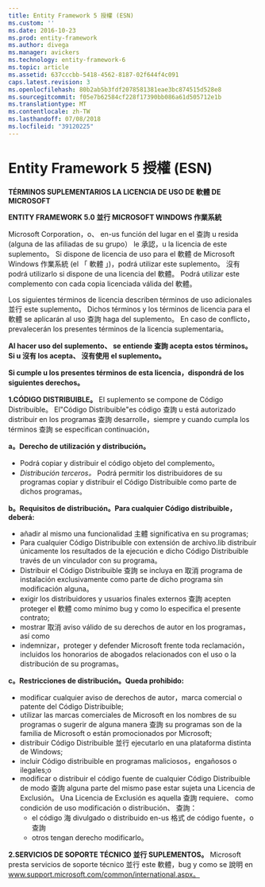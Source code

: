 ```yaml
---
title: Entity Framework 5 授權 (ESN)
ms.custom: ''
ms.date: 2016-10-23
ms.prod: entity-framework
ms.author: divega
ms.manager: avickers
ms.technology: entity-framework-6
ms.topic: article
ms.assetid: 637cccbb-5418-4562-8187-02f644f4c091
caps.latest.revision: 3
ms.openlocfilehash: 80b2ab5b3fdf2078581381eae3bc874515d528e8
ms.sourcegitcommit: f05e7b62584cf228f17390bb086a61d505712e1b
ms.translationtype: MT
ms.contentlocale: zh-TW
ms.lasthandoff: 07/08/2018
ms.locfileid: "39120225"
---
```

# <a name="entity-framework-5-license-esn"></a>Entity Framework 5 授權 (ESN)
**TÉRMINOS SUPLEMENTARIOS LA LICENCIA DE USO DE 軟體 DE MICROSOFT**

**ENTITY FRAMEWORK 5.0 並行 MICROSOFT WINDOWS 作業系統**

Microsoft Corporation，o、 en-us función del lugar en el 查詢 u resida (alguna de las afiliadas de su grupo） le 承認，u la licencia de este suplemento。 Si dispone de licencia de uso para el 軟體 de Microsoft Windows 作業系統 (el 「 軟體 」)，podrá utilizar este suplemento。 沒有 podrá utilizarlo si dispone de una licencia del 軟體。 Podrá utilizar este complemento con cada copia licenciada válida del 軟體。

Los siguientes términos de licencia describen términos de uso adicionales 並行 este suplemento。 Dichos términos y los términos de licencia para el 軟體 se aplicarán al uso 查詢 haga del suplemento。 En caso de conflicto，prevalecerán los presentes términos de la licencia suplementaria。

**Al hacer uso del suplemento、 se entiende 查詢 acepta estos términos。Si u 沒有 los acepta、 沒有使用 el suplemento。**

**Si cumple u los presentes términos de esta licencia，dispondrá de los siguientes derechos。**

**1.CÓDIGO DISTRIBUIBLE。** El suplemento se compone de Código Distribuible。 El"Código Distribuible"es código 查詢 u está autorizado distribuir en los programas 查詢 desarrolle，siempre y cuando cumpla los términos 查詢 se especifican continuación，

**a。Derecho de utilización y distribución。**

-   Podrá copiar y distribuir el código objeto del complemento。
-   *Distribución terceros。* Podrá permitir los distribuidores de su programas copiar y distribuir el Código Distribuible como parte de dichos programas。

**b。Requisitos de distribución。Para cualquier Código distribuible，deberá:**

-   añadir al mismo una funcionalidad 主體 significativa en su programas;
-   Para cualquier Código Distribuible con extensión de archivo.lib distribuir únicamente los resultados de la ejecución e dicho Código Distribuible través de un vinculador con su programa。
-   Distribuir el Código Distribuible 查詢 se incluya en 取消 programa de instalación exclusivamente como parte de dicho programa sin modificación alguna。
-   exigir los distribuidores y usuarios finales externos 查詢 acepten proteger el 軟體 como mínimo bug y como lo especifica el presente contrato;
-   mostrar 取消 aviso válido de su derechos de autor en los programas，así como
-   indemnizar，proteger y defender Microsoft frente toda reclamación，incluidos los honorarios de abogados relacionados con el uso o la distribución de su programas。

**c。Restricciones de distribución。Queda prohibido:**

-   modificar cualquier aviso de derechos de autor，marca comercial o patente del Código Distribuible;
-   utilizar las marcas comerciales de Microsoft en los nombres de su programas o sugerir de alguna manera 查詢 su programas son de la familia de Microsoft o están promocionados por Microsoft;
-   distribuir Código Distribuible 並行 ejecutarlo en una plataforma distinta de Windows;
-   incluir Código distribuible en programas maliciosos，engañosos o ilegales;o
-   modificar o distribuir el código fuente de cualquier Código Distribuible de modo 查詢 alguna parte del mismo pase estar sujeta una Licencia de Exclusión。 Una Licencia de Exclusión es aquella 查詢 requiere、 como condición de uso modificación o distribución、 查詢：
    -   el código 海 divulgado o distribuido en-us 格式 de código fuente，o 查詢
    -   otros tengan derecho modificarlo。

**2.SERVICIOS DE SOPORTE TÉCNICO 並行 SUPLEMENTOS。** Microsoft presta servicios de soporte técnico 並行 este 軟體，bug y como se 說明 en www.support.microsoft.com/common/international.aspx。
